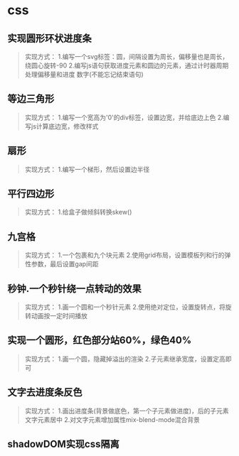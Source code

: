 # css

## 实现圆形环状进度条

> 实现方式：
> 1.编写一个svg标签：圆，间隔设置为周长，偏移量也是周长，绕圆心旋转-90
> 2.编写js语句获取进度元素和圆边的元素，通过计时器周期处理偏移量和进度
数字(不能忘记结束语句)

## 等边三角形

> 实现方式：
> 1.编写一个宽高为'0'的div标签，设置边宽，并给底边上色
> 2.编写js计算底边宽，修改样式

## 扇形

> 实现方式：
> 1.编写一个梯形，然后设置边半径

## 平行四边形

> 实现方式：
> 1.给盒子做倾斜转换skew()

## 九宫格

> 实现方式：
> 1.一个包裹和九个块元素
> 2.使用grid布局，设置模板列和行的弹性参数，最后设置gap间距

## 秒钟.一个秒针绕一点转动的效果

> 实现方式：
> 1.画一个圆和一个秒针元素
> 2.使用绝对定位，设置旋转点，将旋转动画按一定时间播放

## 实现一个圆形，红色部分站60%，绿色40%

> 实现方式：
> 1.画一个圆，隐藏掉溢出的渲染
> 2.子元素继承宽度，设置定高即可

## 文字去进度条反色

> 实现方式：
> 1.画出进度条(背景做底色，第一个子元素做进度)，后的子元素文字元素居中
> 2.对文字元素增加属性mix-blend-mode混合背景

## shadowDOM实现css隔离